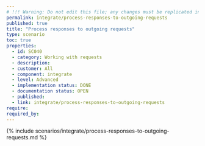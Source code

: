 ```yaml
---
# !!! Warning: Do not edit this file; any changes must be replicated in Excel !!!
permalink: integrate/process-responses-to-outgoing-requests
published: true
title: "Process responses to outgoing requests"
type: scenario
toc: true
properties:
  - id: SC040
  - category: Working with requests
  - description:
  - customer: All
  - component: integrate
  - level: Advanced
  - implementation status: DONE
  - documentation status: OPEN
  - published:
  - link: integrate/process-responses-to-outgoing-requests
require:
required_by:
---
```


{% include scenarios/integrate/process-responses-to-outgoing-requests.md %}
